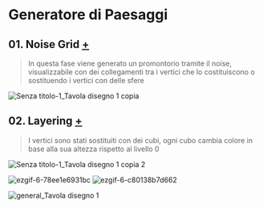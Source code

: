 # Generatore di Paesaggi
## 01. Noise Grid [+](https://editor.p5js.org/RobertoAlesi/full/fXkG4V1uj)
>In questa fase viene generato un promontorio tramite il noise, visualizzabile con dei collegamenti tra i vertici che lo costituiscono o sostituendo i vertici con delle sfere

![Senza titolo-1_Tavola disegno 1 copia](https://user-images.githubusercontent.com/76455356/117031644-142d0780-ad01-11eb-8481-db04567c100a.png)

## 02. Layering [+](https://editor.p5js.org/RobertoAlesi/full/e5CdlEHj5)
>I vertici sono stati sostituiti con dei cubi, ogni cubo cambia colore in base alla sua altezza rispetto al livello 0

![Senza titolo-1_Tavola disegno 1 copia 2](https://user-images.githubusercontent.com/76455356/117032481-cebd0a00-ad01-11eb-9d28-b7ba583a04e3.png)

![ezgif-6-78ee1e6931bc](https://user-images.githubusercontent.com/76455356/117033908-1c864200-ad03-11eb-9ac8-8b84151472e0.gif) ![ezgif-6-c80138b7d662](https://user-images.githubusercontent.com/76455356/117033898-1b551500-ad03-11eb-9d28-9bb1b01f8de1.gif) 

![general_Tavola disegno 1](https://user-images.githubusercontent.com/76455356/117039053-9d940800-ad08-11eb-93c7-4cc50c1da98b.png)






